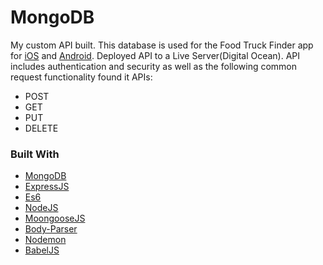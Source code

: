 # MongoDB
My custom API built. This database is used for the Food Truck Finder app for [iOS](https://github.com/Noel-F/Android) and [Android](https://github.com/Noel-F/Android). Deployed API to a Live Server(Digital Ocean). API includes authentication and security as well as the following common request functionality found it APIs:

- POST
- GET
- PUT
- DELETE

### Built With
* [MongoDB](https://www.mongodb.com/)
* [ExpressJS](https://expressjs.com/)
* [Es6](https://developer.mozilla.org/en-US/docs/Web/JavaScript/New_in_JavaScript/ECMAScript_2015_support_in_Mozilla)
* [NodeJS](https://nodejs.org/en/)
* [MoongooseJS](http://mongoosejs.com/index.html)
* [Body-Parser](https://github.com/expressjs/body-parser)
* [Nodemon](https://nodemon.io/)
* [BabelJS](https://babeljs.io/)
